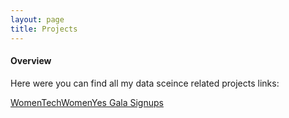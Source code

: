 ```yaml
---
layout: page
title: Projects
---
```



#### Overview
Here were you can find all my data sceince related projects links:

[WomenTechWomenYes Gala Signups](https://njjouud.github.io/womentechwomenyes/)